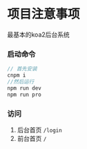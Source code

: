 # 项目注意事项
最基本的koa2后台系统
### 启动命令
```js
// 首先安装
cnpm i
//然后运行
npm run dev
npm run pro
```
### 访问
1. 后台首页 `/login`
2. 前台首页 `/`